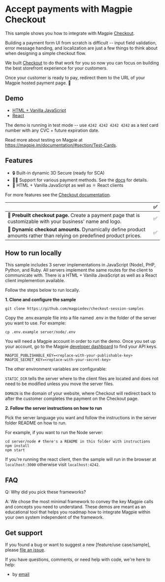# Accept payments with Magpie Checkout

This sample shows you how to integrate with Magpie [Checkout](https://gist.github.com/domdanao/f922ba3a8c5065de02ce933322852532).

Building a payment form UI from scratch is difficult -- input field validation, error message handing, and localization are just a few things to think about when designing a simple checkout flow.

We built [Checkout](https://gist.github.com/domdanao/f922ba3a8c5065de02ce933322852532) to do that work for you so now you can focus on building the best storefront experience for your customers.

Once your customer is ready to pay, redirect them to the URL of your Magpie hosted payment page. 🥳

## Demo

- [HTML + Vanilla JavaScript](client/html)
- [React](client/react-cra)

The demo is running in test mode -- use `4242 4242 4242 4242` as a test card number with any CVC + future expiration date.

Read more about testing on Magpie at https://magpie.im/documentation/#section/Test-Cards.

## Features

- 🔒 Built-in dynamic 3D Secure (ready for SCA)
- 🧾💵 Support for various payment methods. See the [docs](https://gist.github.com/domdanao/f922ba3a8c5065de02ce933322852532) for details.
- 🍨 HTML + Vanilla JavaScript as well as ⚛️ React clients

For more features see the [Checkout documentation](https://gist.github.com/domdanao/f922ba3a8c5065de02ce933322852532).

<!-- prettier-ignore -->
|     | ✅
:--- | :---:
🔨 **Prebuilt checkout page.** Create a payment page that is customizable with your business' name and logo. |  ✅ |
🔢 **Dynamic checkout amounts.** Dynamically define product amounts rather than relying on predefined product prices.   | ✅ |

## How to run locally

This sample includes 3 server implementations in JavaScript (Node), PHP, Python, and Ruby. All servers implement the same routes for the client to communicate with. There is a HTML + Vanilla JavaScript as well as a React client implemention available.

Follow the steps below to run locally.

**1. Clone and configure the sample**

```
git clone https://github.com/magpiedev/checkout-session-samples
```

Copy the .env.example file into a file named .env in the folder of the server you want to use. For example:

```
cp .env.example server/node/.env
```

You will need a Magpie account in order to run the demo. Once you set up your account, go to the Magpie [developer dashboard](https://dashboard.magpie.im) to find your API keys.

```
MAGPIE_PUBLISHABLE_KEY=<replace-with-your-publishable-key>
MAGPIE_SECRET_KEY=<replace-with-your-secret-key>
```

The other environment variables are configurable:

`STATIC_DIR` tells the server where to the client files are located and does not need to be modified unless you move the server files.

`DOMAIN` is the domain of your website, where Checkout will redirect back to after the customer completes the payment on the Checkout page.

**2. Follow the server instructions on how to run**

Pick the server language you want and follow the instructions in the server folder README on how to run.

For example, if you want to run the Node server:

```
cd server/node # there's a README in this folder with instructions
npm install
npm start
```

If you're running the react client, then the sample will run in the browser at
`localhost:3000` otherwise visit `localhost:4242`.

## FAQ

Q: Why did you pick these frameworks?

A: We chose the most minimal framework to convey the key Magpie calls and concepts you need to understand. These demos are meant as an educational tool that helps you roadmap how to integrate Magpie within your own system independent of the framework.

## Get support

If you found a bug or want to suggest a new [feature/use case/sample], please [file an issue](../../issues).

If you have questions, comments, or need help with code, we're here to help:

- by [email](mailto:hello@magpie.im)
